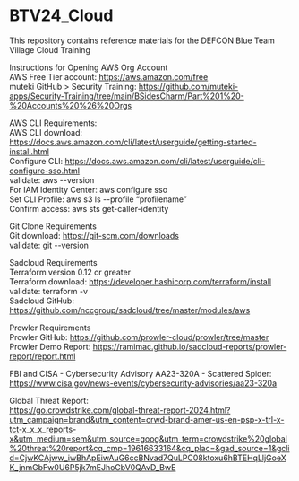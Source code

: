 # BTV24_Cloud
This repository contains reference materials for the DEFCON Blue Team Village Cloud Training

Instructions for Opening AWS Org Account<br>
AWS Free Tier account: https://aws.amazon.com/free<br>
muteki GitHub > Security Training: https://github.com/muteki-apps/Security-Training/tree/main/BSidesCharm/Part%201%20-%20Accounts%20%26%20Orgs


AWS CLI Requirements:<br>
AWS CLI download: https://docs.aws.amazon.com/cli/latest/userguide/getting-started-install.html<br>
Configure CLI: https://docs.aws.amazon.com/cli/latest/userguide/cli-configure-sso.html<br>
validate: aws --version<br>
For IAM Identity Center: aws configure sso<br>
Set CLI Profile:  aws s3 ls --profile “profilename”<br>
Confirm access: aws sts get-caller-identity

Git Clone Requirements<br>
Git download: https://git-scm.com/downloads<br>
validate: git --version


Sadcloud Requirements<br>
Terraform version 0.12 or greater<br>
Terraform download: https://developer.hashicorp.com/terraform/install<br>
validate: terraform -v<br>
Sadcloud GitHub: https://github.com/nccgroup/sadcloud/tree/master/modules/aws


Prowler Requirements<br>
Prowler GitHub: https://github.com/prowler-cloud/prowler/tree/master<br>
Prowler Demo Report: https://ramimac.github.io/sadcloud-reports/prowler-report/report.html


FBI and CISA - Cybersecurity Advisory AA23-320A - Scattered Spider:<br>
https://www.cisa.gov/news-events/cybersecurity-advisories/aa23-320a

Global Threat Report: <br>
https://go.crowdstrike.com/global-threat-report-2024.html?utm_campaign=brand&utm_content=crwd-brand-amer-us-en-psp-x-trl-x-tct-x_x_x_reports-x&utm_medium=sem&utm_source=goog&utm_term=crowdstrike%20global%20threat%20report&cq_cmp=19616633164&cq_plac=&gad_source=1&gclid=CjwKCAjww_iwBhApEiwAuG6ccBNvad7QuLPC08ktoxu6hBTEHqLljGoeXK_jnmGbFw0U6P5jk7mEJhoCbV0QAvD_BwE

